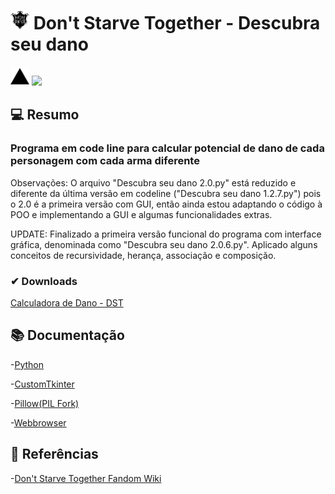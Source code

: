 # <img src="media/imgs/dst.png" width="30" height="30"/></a> Don't Starve Together - Descubra seu dano

<a href="https://descubra-seu-dano.vercel.app/"><img src="https://raw.githubusercontent.com/devicons/devicon/master/icons/vercel/vercel-original.svg" width="30" height="30"/></a>
<a href="https://descubra-seu-dano.vercel.app/"><img src="https://i.ibb.co/n13knK3/Sem-t-tulo.png"/></a>

## 💻 Resumo
### Programa em code line para calcular potencial de dano de cada personagem com cada arma diferente

Observações: O arquivo "Descubra seu dano 2.0.py" está reduzido e diferente da última versão em codeline ("Descubra seu dano 1.2.7.py") pois o 2.0 é a primeira versão com GUI, então ainda estou adaptando o código à POO e implementando a GUI e algumas funcionalidades extras.

UPDATE: Finalizado a primeira versão funcional do programa com interface gráfica, denominada como "Descubra seu dano 2.0.6.py". Aplicado alguns conceitos de recursividade, herança, associação e composição.

### ✔ Downloads

[Calculadora de Dano - DST](https://www.mediafire.com/file/hy01mron4tcek0y/Calculadora_de_Dano.rar/file)

## 📚 Documentação
-[Python](https://docs.python.org/3/)

-[CustomTkinter](https://customtkinter.tomschimansky.com/documentation/)

-[Pillow(PIL Fork)](https://pillow.readthedocs.io/en/stable/)

-[Webbrowser](https://docs.python.org/3/library/webbrowser.html)

## 🔎 Referências
-[Don't Starve Together Fandom Wiki](https://dontstarve.fandom.com/wiki/Don%27t_Starve_Together)
